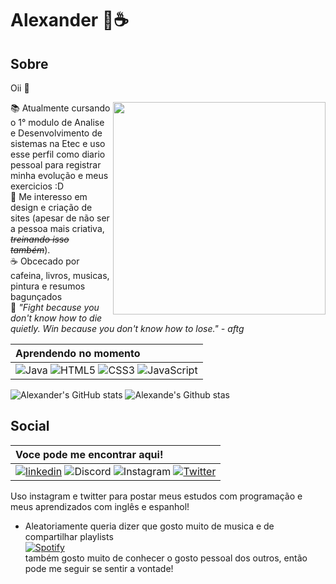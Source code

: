 # Alexander 🌾☕

## Sobre

Oii 👋


<img src="https://media.tenor.com/psQzFHIko4MAAAAd/study-anime.gif" width="340px" align="right">


📚 Atualmente cursando o 1° modulo de Analise e Desenvolvimento de sistemas na Etec e uso esse perfil como diario pessoal para registrar minha evolução e meus exercicios :D <br>
🎨 Me interesso em design e criação de sites (apesar de não ser a pessoa mais criativa, *~~treinando isso também~~*).<br>
☕ Obcecado por cafeina, livros, musicas, pintura e resumos bagunçados <br>
🦊 *"Fight because you don't know how to die quietly. Win because you don't know how to lose." - aftg*


| Aprendendo no momento   | 
| :---------- |  
| ![Java](https://img.shields.io/badge/java-%23ED8B00.svg?style=for-the-badge&logo=openjdk&logoColor=white) ![HTML5](https://img.shields.io/badge/html5-%23E34F26.svg?style=for-the-badge&logo=html5&logoColor=white) ![CSS3](https://img.shields.io/badge/css3-%231572B6.svg?style=for-the-badge&logo=css3&logoColor=white) ![JavaScript](https://img.shields.io/badge/javascript-%23323330.svg?style=for-the-badge&logo=javascript&logoColor=%23F7DF1E)

![Alexander's GitHub stats](https://github-readme-stats.vercel.app/api?username=astrelatte&show_icons=true&theme=calm) ![Alexande's Github stas](https://github-readme-stats.vercel.app/api/top-langs/?username=astrelatte&layout=donut&langs_count=7&hide=hack,scss,less,stylus&theme=calm)

## Social

<div>
  
| Voce pode me encontrar aqui!   | 
| :---------- |  
|  [![linkedin](https://img.shields.io/badge/linkedin-0A66C2?style=for-the-badge&logo=linkedin&logoColor=white)](https://br.linkedin.com/in/alex-bandettini-vieira-731738251) ![Discord](https://img.shields.io/badge/Discord-%235865F2.svg?style=for-the-badge&logo=discord&logoColor=white) ![Instagram](https://img.shields.io/badge/Instagram-%23E4405F.svg?style=for-the-badge&logo=Instagram&logoColor=white) <a href="https://twitter.com/astrelatte" target="_blank"> ![Twitter](https://img.shields.io/badge/Twitter-%231DA1F2.svg?style=for-the-badge&logo=Twitter&logoColor=white)
</div>
Uso instagram e twitter para postar meus estudos com programação e meus aprendizados com inglês e espanhol! 

- Aleatoriamente queria dizer que gosto muito de musica e de compartilhar playlists <br>
<a href="https://open.spotify.com/playlist/2bsOhA5DoUFuFCF0aGmNwQ" target="_blank">![Spotify](https://img.shields.io/badge/Spotify-1ED760?style=for-the-badge&logo=spotify&logoColor=white) </a> <br>
também gosto muito de conhecer o gosto pessoal dos outros, então pode me seguir se sentir a vontade! 











<!--- 👋 Hi, I’m @astrelatte
- 👀 I’m interested in ...
- 🌱 I’m currently learning ...
- 💞️ I’m looking to collaborate on ...
- 📫 How to reach me ...

<!---
astrelatte/astrelatte is a ✨ special ✨ repository because its `README.md` (this file) appears on your GitHub profile.
You can click the Preview link to take a look at your changes.
--->
